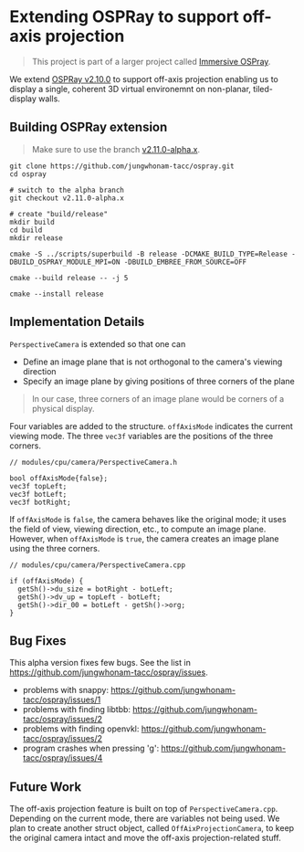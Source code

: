 # Extending OSPRay to support off-axis projection
> This project is part of a larger project called [Immersive OSPray](../README.md).

We extend [OSPRay v2.10.0](https://github.com/ospray/ospray/releases/tag/v2.11.0) to support off-axis projection enabling us to display a single, coherent 3D virtual environemnt on non-planar, tiled-display walls.

## Building OSPRay extension
> Make sure to use the branch [v2.11.0-alpha.x](https://github.com/jungwhonam-tacc/ospray/tree/v2.11.0-alpha.x).

```
git clone https://github.com/jungwhonam-tacc/ospray.git
cd ospray

# switch to the alpha branch
git checkout v2.11.0-alpha.x

# create "build/release"
mkdir build
cd build
mkdir release

cmake -S ../scripts/superbuild -B release -DCMAKE_BUILD_TYPE=Release -DBUILD_OSPRAY_MODULE_MPI=ON -DBUILD_EMBREE_FROM_SOURCE=OFF

cmake --build release -- -j 5

cmake --install release
```

## Implementation Details
```PerspectiveCamera``` is extended so that one can 
- Define an image plane that is not orthogonal to the camera's viewing direction
- Specify an image plane by giving positions of three corners of the plane
> In our case, three corners of an image plane would be corners of a physical display.

Four variables are added to the structure. ```offAxisMode``` indicates the current viewing mode. The three ```vec3f``` variables are the positions of the three corners.

```
// modules/cpu/camera/PerspectiveCamera.h

bool offAxisMode{false};
vec3f topLeft;
vec3f botLeft;
vec3f botRight;
```

 If ```offAxisMode``` is ```false```, the camera behaves like the original mode; it uses the field of view, viewing direction, etc., to compute an image plane. However, when ```offAxisMode``` is ```true```, the camera creates an image plane using the three corners. 

```
// modules/cpu/camera/PerspectiveCamera.cpp

if (offAxisMode) {
  getSh()->du_size = botRight - botLeft;
  getSh()->dv_up = topLeft - botLeft;
  getSh()->dir_00 = botLeft - getSh()->org;
}
```

## Bug Fixes
This alpha version fixes few bugs. See the list in https://github.com/jungwhonam-tacc/ospray/issues.
* problems with snappy: https://github.com/jungwhonam-tacc/ospray/issues/1
* problems with finding libtbb: https://github.com/jungwhonam-tacc/ospray/issues/2
* problems with finding openvkl: https://github.com/jungwhonam-tacc/ospray/issues/2
* program crashes when pressing 'g': https://github.com/jungwhonam-tacc/ospray/issues/4

## Future Work
The off-axis projection feature is built on top of ```PerspectiveCamera.cpp```. Depending on the current mode, there are variables not being used. We plan to create another struct object, called ```OffAixProjectionCamera```, to keep the original camera intact and move the off-axis projection-related stuff.